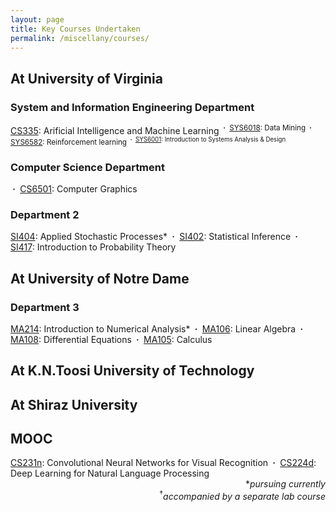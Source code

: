 ```yaml
---
layout: page
title: Key Courses Undertaken
permalink: /miscellany/courses/
---
```


<h2>At University of Virginia </h2>

<h3> System and Information Engineering Department</h3>

<a href="">CS335</a>: Arificial Intelligence and Machine Learning <sup>
<b>&nbsp;&middot;&nbsp;</b> <a href="">SYS6018</a>: Data Mining
<b>&nbsp;&middot;&nbsp;</b> <a href="">SYS6582</a>: Reinforcement learning <sup>
<b>&nbsp;&middot;&nbsp;</b> <a href="">SYS6001</a>: Introduction to Systems Analysis & Design


<h3>Computer Science Department  </h3>
<b>&nbsp;&middot;&nbsp;</b> <a href="">CS6501</a>: Computer Graphics

<h3>Department 2</h3>
<a href="">SI404</a>: Applied Stochastic Processes*
<b>&nbsp;&middot;&nbsp;</b> <a href="">SI402</a>: Statistical Inference
<b>&nbsp;&middot;&nbsp;</b> <a href="">SI417</a>: Introduction to Probability Theory


<h2>At University of Notre Dame </h2>
<h3>Department 3</h3>
<a href="">MA214</a>: Introduction to Numerical Analysis*
<b>&nbsp;&middot;&nbsp;</b> <a href="">MA106</a>: Linear Algebra
<b>&nbsp;&middot;&nbsp;</b> <a href="">MA108</a>: Differential Equations
<b>&nbsp;&middot;&nbsp;</b> <a href="">MA105</a>: Calculus

<h2>At K.N.Toosi University of Technology </h2>

<h2>At Shiraz University </h2>


<h2>MOOC</h2>
<a href="http://cs231n.stanford.edu/">CS231n</a>: Convolutional Neural Networks for Visual Recognition
<b>&nbsp;&middot;&nbsp;</b> <a href="http://cs224d.stanford.edu/">CS224d</a>: Deep Learning for Natural Language Processing

<div align= "right">
	*<i>pursuing currently</i><br><sup>&dagger;</sup><i>accompanied by a separate lab course</i>
</div>
